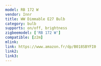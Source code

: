 ```yaml
---
model: RB 172 W
vendor: Innr
title: WW Dimmable E27 Bulb
category: bulb
supports: on/off, brightness
zigbeemodel: ['RB 172 W']
compatible: [z2m]
mlink: 
link: https://www.amazon.fr/dp/B018SBYFI0
link2: 
link3: 
---
```

